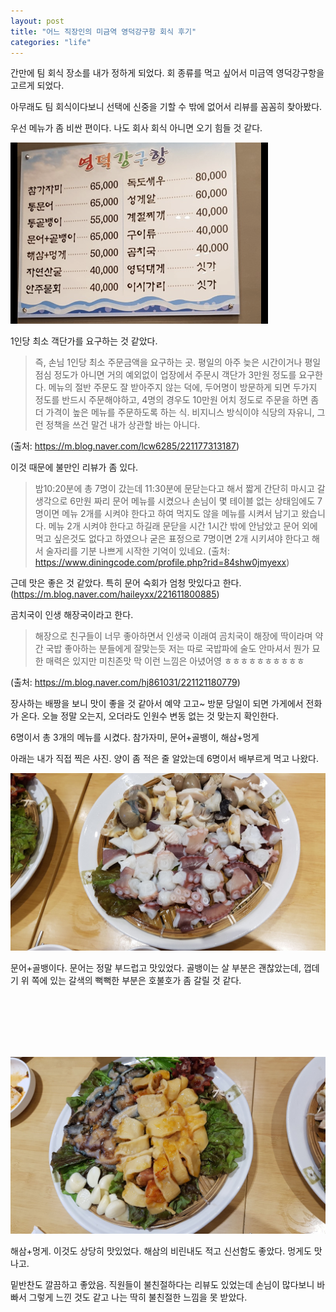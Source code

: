 ```yaml
---
layout: post
title: "어느 직장인의 미금역 영덕강구항 회식 후기"
categories: "life"
---
```


간만에 팀 회식 장소를 내가 정하게 되었다. 회 종류를 먹고 싶어서 미금역 영덕강구항을 고르게 되었다.

아무래도 팀 회식이다보니 선택에 신중을 기할 수 밖에 없어서 리뷰를 꼼꼼히 찾아봤다.

우선 메뉴가 좀 비싼 편이다. 나도 회사 회식 아니면 오기 힘들 것 같다.

<img src="/images/posts/life/EVu6hC8.png" />

1인당 최소 객단가를 요구하는 것 같았다.

> 즉, 손님 1인당 최소 주문금액을 요구하는 곳. 평일의 아주 늦은 시간이거나 평일 점심 정도가 아니면 거의 예외없이 업장에서 주문시 객단가 3만원 정도를 요구한다. 메뉴의 절반 주문도 잘 받아주지 않는 덕에, 두어명이 방문하게 되면 두가지 정도를 반드시 주문해야하고, 4명의 경우도 10만원 어치 정도로 주문을 하면 좀 더 가격이 높은 메뉴를 주문하도록 하는 식.
> 비지니스 방식이야 식당의 자유니, 그런 정책을 쓰건 말건 내가 상관할 바는 아니다.

(출처: https://m.blog.naver.com/lcw6285/221177313187)

이것 때문에 불만인 리뷰가 좀 있다.

> 밤10:20분에 총 7명이 갔는데 11:30분에 문닫는다고 해서 
> 짧게 간단히 마시고 갈 생각으로 6만원 짜리 문어 메뉴를 시켰으나 
> 손님이 몇 테이블 없는 상태임에도 7명이면 메뉴 2개를 시켜야 한다고 하여 
> 먹지도 않을 메뉴를 시켜서 남기고 왔습니다. 
> 메뉴 2개 시켜야 한다고 하길래 문닫을 시간 1시간 밖에 안남았고 문어 외에 먹고 싶은것도 없다고 하였으나 
> 굳은 표정으로 7명이면 2개 시키셔야 한다고 해서 술자리를 기분 나쁘게 시작한 기억이 있네요.
(출처: https://www.diningcode.com/profile.php?rid=84shw0jmyexx)

근데 맛은 좋은 것 같았다. 특히 문어 숙회가 엄청 맛있다고 한다. (https://m.blog.naver.com/haileyxx/221611800885)

곰치국이 인생 해장국이라고 한다.

> 해장으로 친구들이 너무 좋아하면서 인생국 이래여
> 곰치국이 해장에 딱이라며 약간 국밥 좋아하는 분들에게 잘맞는듯
> 저는  따로 국밥파에 술도 안마셔서 뭔가 묘한 매력은 있지만 미친존맛 막 이런 느낌은 아녔어영
> ㅎㅎㅎㅎㅎㅎㅎㅎㅎㅎ

(출처: https://m.blog.naver.com/hj861031/221121180779)

장사하는 배짱을 보니 맛이 좋을 것 같아서 예약 고고~ 방문 당일이 되면 가게에서 전화가 온다. 오늘 정말 오는지, 오더라도 인원수 변동 없는 것 맞는지 확인한다.

6명이서 총 3개의 메뉴를 시켰다. 참가자미, 문어+골뱅이, 해삼+멍게

아래는 내가 직접 찍은 사진. 양이 좀 적은 줄 알았는데 6명이서 배부르게 먹고 나왔다.

<img src="/images/posts/life/KfH8xMs.jpg" />

문어+골뱅이다. 문어는 정말 부드럽고 맛있었다. 골뱅이는 살 부분은 괜찮았는데, 껍데기 위 쪽에 있는 갈색의 뻑뻑한 부분은 호불호가 좀 갈릴 것 같다.

<BR> <BR> <BR> <BR> <BR>

<img src="/images/posts/life/e49tsB3.jpg" />

해삼+멍게. 이것도 상당히 맛있었다. 해삼의 비린내도 적고 신선함도 좋았다. 멍게도 맛나고.

밑반찬도 깔끔하고 좋았음. 직원들이 불친절하다는 리뷰도 있었는데 손님이 많다보니 바빠서 그렇게 느낀 것도 같고 나는 딱히 불친절한 느낌을 못 받았다.
